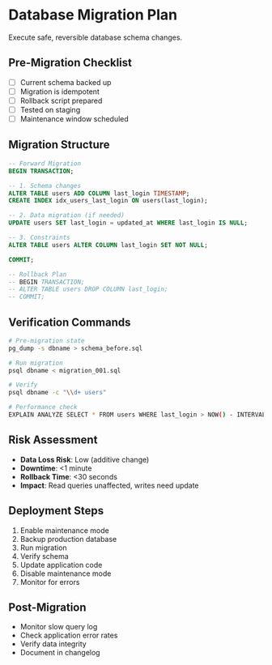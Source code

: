 # Database Migration Plan

Execute safe, reversible database schema changes.

## Pre-Migration Checklist
- [ ] Current schema backed up
- [ ] Migration is idempotent
- [ ] Rollback script prepared
- [ ] Tested on staging
- [ ] Maintenance window scheduled

## Migration Structure

```sql
-- Forward Migration
BEGIN TRANSACTION;

-- 1. Schema changes
ALTER TABLE users ADD COLUMN last_login TIMESTAMP;
CREATE INDEX idx_users_last_login ON users(last_login);

-- 2. Data migration (if needed)
UPDATE users SET last_login = updated_at WHERE last_login IS NULL;

-- 3. Constraints
ALTER TABLE users ALTER COLUMN last_login SET NOT NULL;

COMMIT;

-- Rollback Plan
-- BEGIN TRANSACTION;
-- ALTER TABLE users DROP COLUMN last_login;
-- COMMIT;
```

## Verification Commands
```bash
# Pre-migration state
pg_dump -s dbname > schema_before.sql

# Run migration
psql dbname < migration_001.sql

# Verify
psql dbname -c "\\d+ users"

# Performance check
EXPLAIN ANALYZE SELECT * FROM users WHERE last_login > NOW() - INTERVAL '7 days';
```

## Risk Assessment
- **Data Loss Risk**: Low (additive change)
- **Downtime**: <1 minute
- **Rollback Time**: <30 seconds
- **Impact**: Read queries unaffected, writes need update

## Deployment Steps
1. Enable maintenance mode
2. Backup production database
3. Run migration
4. Verify schema
5. Update application code
6. Disable maintenance mode
7. Monitor for errors

## Post-Migration
- Monitor slow query log
- Check application error rates
- Verify data integrity
- Document in changelog
